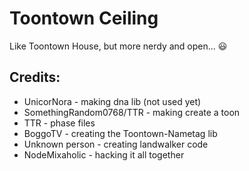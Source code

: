 # Toontown Ceiling
Like Toontown House, but more nerdy and open... 😃

## Credits:

* UnicorNora - making dna lib (not used yet)
* SomethingRandom0768/TTR - making create a toon
* TTR - phase files
* BoggoTV - creating the Toontown-Nametag lib
* Unknown person - creating landwalker code
* NodeMixaholic - hacking it all together
